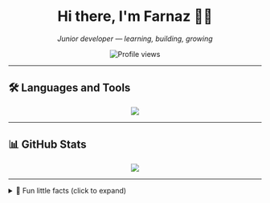 <h1 align="center">Hi there, I'm Farnaz 👩‍💻</h1>
<p align="center"><i>Junior developer — learning, building, growing</i></p>

<p align="center">
  <img src="https://komarev.com/ghpvc/?username=farnaztr&label=Profile%20views&color=7ed6df&style=flat" alt="Profile views" />
</p>

---

## 🛠️ Languages and Tools

<p align="center">
  <img src="https://github-readme-stats.vercel.app/api/top-langs/?username=farnaztr&layout=compact&theme=default" />
</p>

---

## 📊 GitHub Stats

<p align="center">
  <img src="https://github-readme-stats.vercel.app/api?username=farnaztr&show_icons=true&theme=default" />
</p>

---

<details>
  <summary>🌱 Fun little facts (click to expand)</summary>
  
  - I once broke something, Googled it, fixed it, and forgot how I fixed it — classic.  
  - I believe `print()` is still the best debugger.  
  - Every new repo I make starts with "test-something".  
</details>

